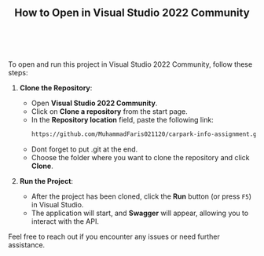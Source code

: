 ## <header>How to Open in Visual Studio 2022 Community</header>

To open and run this project in Visual Studio 2022 Community, follow these steps:

1. **Clone the Repository**:
   - Open **Visual Studio 2022 Community**.
   - Click on **Clone a repository** from the start page.
   - In the **Repository location** field, paste the following link:
     ```bash
     https://github.com/MuhammadFaris021120/carpark-info-assignment.git
     ```
   - Dont forget to put .git at the end.
   - Choose the folder where you want to clone the repository and click **Clone**.

2. **Run the Project**:
   - After the project has been cloned, click the **Run** button (or press `F5`) in Visual Studio.
   - The application will start, and **Swagger** will appear, allowing you to interact with the API.

Feel free to reach out if you encounter any issues or need further assistance.
